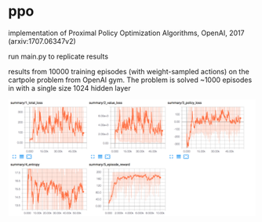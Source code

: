 # ppo

implementation of Proximal Policy Optimization Algorithms, OpenAI, 2017 (arxiv:1707.06347v2)

run main.py to replicate results

results from 10000 training episodes (with weight-sampled actions) on the cartpole problem from OpenAI gym. The problem is solved ~1000 episodes in with a single size 1024 hidden layer

![alt text](ppo.png)

